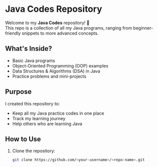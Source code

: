 # Java Codes Repository

Welcome to my **Java Codes** repository! 🚀  
This repo is a collection of all my Java programs, ranging from beginner-friendly snippets to more advanced concepts.

## What's Inside?
- Basic Java programs
- Object-Oriented Programming (OOP) examples
- Data Structures & Algorithms (DSA) in Java
- Practice problems and mini-projects

## Purpose
I created this repository to:
- Keep all my Java practice codes in one place
- Track my learning journey
- Help others who are learning Java

## How to Use
1. Clone the repository:
   ```bash
   git clone https://github.com/<your-username>/<repo-name>.git
